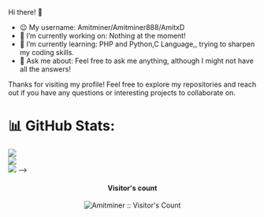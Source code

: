Hi there! 👋

- 😉 My username: Amitminer/Amitminer888/AmitxD
- 🔭 I’m currently working on: Nothing at the moment!
- 🌱 I’m currently learning: PHP and Python,C Language,, trying to sharpen my coding skills.
- 💬 Ask me about: Feel free to ask me anything, although I might not have all the answers!

Thanks for visiting my profile! Feel free to explore my repositories and reach out if you have any questions or interesting projects to collaborate on.

# 📊 GitHub Stats:
![](https://github-readme-stats.vercel.app/api?username=Amitminer&theme=dark&hide_border=false&include_all_commits=true&count_private=false)<br/>
![](https://github-readme-streak-stats.herokuapp.com/?user=Amitminer&theme=dark&hide_border=false)<br/>
![](https://github-readme-stats.vercel.app/api/top-langs/?username=Amitminer&theme=dark&hide_border=false&include_all_commits=true&count_private=false&layout=compact)
-->
<h4 align="center">Visitor's count </h4>
<p align="center"><img src="https://profile-counter.glitch.me/{Amitminer888}/count.svg" alt="Amitminer :: Visitor's Count" /></p>
